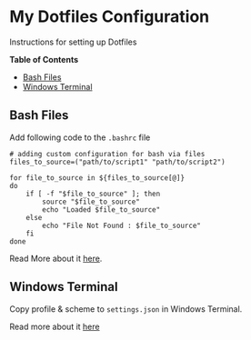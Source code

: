 # My Dotfiles Configuration

Instructions for setting up Dotfiles

**Table of Contents**

- [Bash Files](#bash-files)
- [Windows Terminal](#windows-terminal)

## Bash Files

Add following code to the `.bashrc` file

```shell
# adding custom configuration for bash via files
files_to_source=("path/to/script1" "path/to/script2")

for file_to_source in ${files_to_source[@]}
do
    if [ -f "$file_to_source" ]; then
        source "$file_to_source"
        echo "Loaded $file_to_source"
    else
        echo "File Not Found : $file_to_source"
    fi
done
```

Read More about it [here](https://www.baeldung.com/linux/bashrc-add-files).

## Windows Terminal

Copy profile & scheme to `settings.json` in Windows Terminal.

Read more about it [here](https://learn.microsoft.com/en-us/windows/terminal/)
